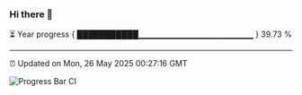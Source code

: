 ### Hi there 👋

⏳ Year progress { ███████████▁▁▁▁▁▁▁▁▁▁▁▁▁▁▁▁▁▁▁ } 39.73 %

---

⏰ Updated on Mon, 26 May 2025 00:27:16 GMT

![Progress Bar CI](https://github.com/liununu/liununu/workflows/Progress%20Bar%20CI/badge.svg)
